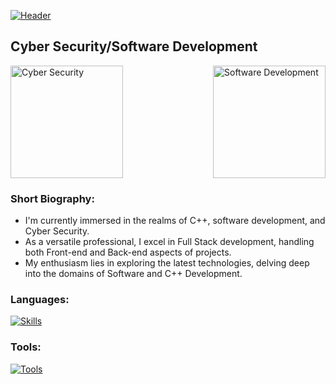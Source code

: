 [![Header](https://i.postimg.cc/s259SrTx/lazydevbanner.png)](https://devbutlazy.vn.ua/)

## Cyber Security/Software Development

<div style="display: flex; justify-content: space-between;">
  <a>
    <img src="https://i.postimg.cc/15Pt5ZqM/cybersecurity.png" alt="Cyber Security" width="180"/>
  </a>
  <a>
    <img src="https://i.postimg.cc/s22GfCbb/software-dev.png" alt="Software Development" width="180"/>
  </a>
</div>


### Short Biography:
<!-- YOUTUBE:START -->
- I'm currently immersed in the realms of C++, software development, and Cyber Security. 
- As a versatile professional, I excel in Full Stack development, handling both Front-end and Back-end aspects of projects.
- My enthusiasm lies in exploring the latest technologies, delving deep into the domains of Software and C++ Development.
<!-- YOUTUBE:END -->

### Languages:
[![Skills](https://skillicons.dev/icons?i=cpp,python,html,css,sqlite,powershell)](https://skillicons.dev)
### Tools:
[![Tools](https://skillicons.dev/icons?i=git,discord,vscode,visualstudio)](https://skillicons.dev)
